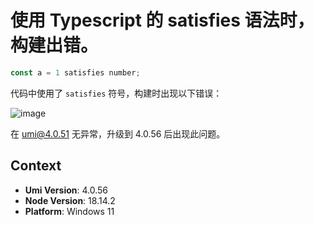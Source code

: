 # 使用 Typescript 的 satisfies 语法时，构建出错。

<!--
感谢您向我们反馈问题，为了高效的解决问题，我们期望你能提供以下信息：
-->

```ts
const a = 1 satisfies number;
```

代码中使用了 `satisfies` 符号，构建时出现以下错误：

![image](https://user-images.githubusercontent.com/47730755/223984671-a178ef7a-7ce5-4687-a432-d78e7f0330eb.png)

在 umi@4.0.51 无异常，升级到 4.0.56 后出现此问题。

## Context

- **Umi Version**: 4.0.56
- **Node Version**: 18.14.2
- **Platform**: Windows 11
